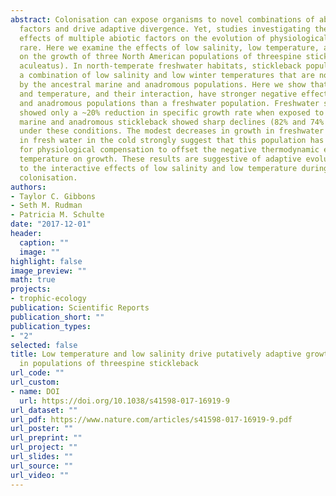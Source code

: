 ```yaml
---
abstract: Colonisation can expose organisms to novel combinations of abiotic and biotic
  factors and drive adaptive divergence. Yet, studies investigating the interactive
  effects of multiple abiotic factors on the evolution of physiological traits remain
  rare. Here we examine the effects of low salinity, low temperature, and their interaction
  on the growth of three North American populations of threespine stickleback (Gasterosteus
  aculeatus). In north-temperate freshwater habitats, stickleback populations experience
  a combination of low salinity and low winter temperatures that are not experienced
  by the ancestral marine and anadromous populations. Here we show that both salinity
  and temperature, and their interaction, have stronger negative effects on marine
  and anadromous populations than a freshwater population. Freshwater stickleback
  showed only a ~20% reduction in specific growth rate when exposed to 4 °C, while
  marine and anadromous stickleback showed sharp declines (82% and 74% respectively)
  under these conditions. The modest decreases in growth in freshwater stickleback
  in fresh water in the cold strongly suggest that this population has the capacity
  for physiological compensation to offset the negative thermodynamic effects of low
  temperature on growth. These results are suggestive of adaptive evolution in response
  to the interactive effects of low salinity and low temperature during freshwater
  colonisation.
authors:
- Taylor C. Gibbons
- Seth M. Rudman
- Patricia M. Schulte
date: "2017-12-01"
header:
  caption: ""
  image: ""
highlight: false
image_preview: ""
math: true
projects:
- trophic-ecology
publication: Scientific Reports
publication_short: ""
publication_types:
- "2"
selected: false
title: Low temperature and low salinity drive putatively adaptive growth differences
  in populations of threespine stickleback
url_code: ""
url_custom:
- name: DOI
  url: https://doi.org/10.1038/s41598-017-16919-9
url_dataset: ""
url_pdf: https://www.nature.com/articles/s41598-017-16919-9.pdf
url_poster: ""
url_preprint: ""
url_project: ""
url_slides: ""
url_source: ""
url_video: ""
---
```

